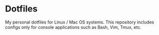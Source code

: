 # Dotfiles

My personal dotfiles for Linux / Mac OS systems. This repository includes configs only for console applications such as Bash, Vim, Tmux, etc.
